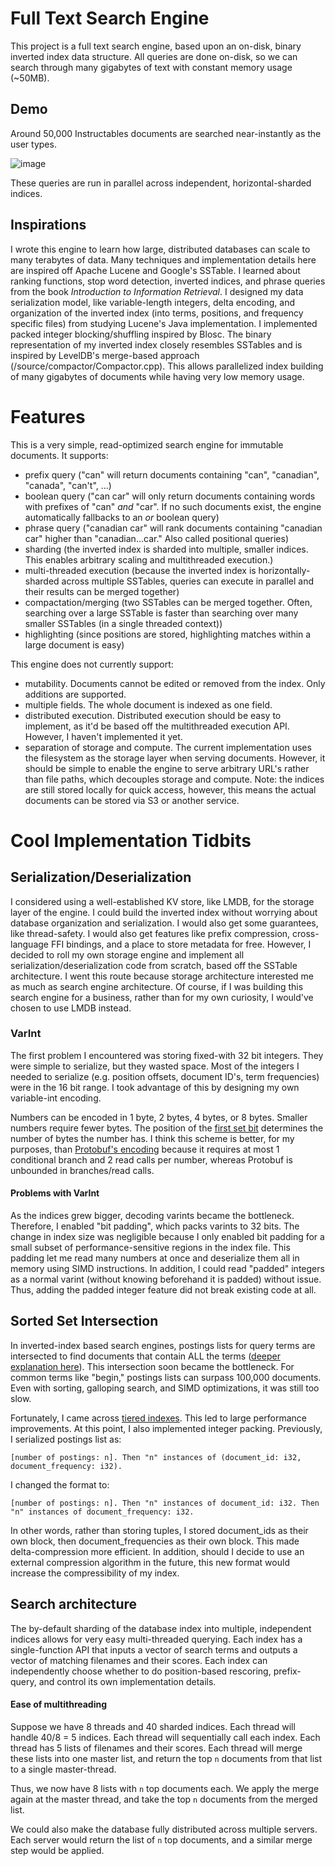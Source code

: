 # Full Text Search Engine
This project is a full text search engine, based upon an on-disk, binary inverted index data structure. All queries are done on-disk, so we can search through many gigabytes of text with constant memory usage (~50MB).

## Demo

Around 50,000 Instructables documents are searched near-instantly as the user types. 

![image](/demo.gif)

These queries are run in parallel across independent, horizontal-sharded indices. 

## Inspirations
I wrote this engine to learn how large, distributed databases can scale to many terabytes of data. Many techniques and implementation details here are inspired off Apache Lucene and Google's SSTable. I learned about ranking functions, stop word detection, inverted indices, and phrase queries from the book *Introduction to Information Retrieval*. I designed my data serialization model, like variable-length integers, delta encoding, and organization of the inverted index (into terms, positions, and frequency specific files) from studying Lucene's Java implementation. I implemented packed integer blocking/shuffling inspired by Blosc. The binary representation of my inverted index closely resembles SSTables and is inspired by LevelDB's merge-based approach (/source/compactor/Compactor.cpp). This allows parallelized index building of many gigabytes of documents while having very low memory usage.

# Features
This is a very simple, read-optimized search engine for immutable documents. It supports:
 - prefix query ("can" will return documents containing "can", "canadian", "canada", "can't", ...)
 - boolean query ("can car" will only return documents containing words with prefixes of "can" *and* "car". If no such documents exist, the engine automatically fallbacks to an *or* boolean query)
 - phrase query ("canadian car" will rank documents containing "canadian car" higher than "canadian...car." Also called positional queries)
 - sharding (the inverted index is sharded into multiple, smaller indices. This enables arbitrary scaling and multithreaded execution.)
 - multi-threaded execution (because the inverted index is horizontally-sharded across multiple SSTables, queries can execute in parallel and their results can be merged together)
 - compactation/merging (two SSTables can be merged together. Often, searching over a large SSTable is faster than searching over many smaller SSTables (in a single threaded context))
 - highlighting (since positions are stored, highlighting matches within a large document is easy)


This engine does not currently support:
 - mutability. Documents cannot be edited or removed from the index. Only additions are supported.
 - multiple fields. The whole document is indexed as one field.
 - distributed execution. Distributed execution should be easy to implement, as it'd be based off the multithreaded execution API. However, I haven't implemented it yet.
 - separation of storage and compute. The current implementation uses the filesystem as the storage layer when serving documents. However, it should be simple to enable the engine to serve arbitrary URL's rather than file paths, which decouples storage and compute. Note: the indices are still stored locally for quick access, however, this means the actual documents can be stored via S3 or another service.


# Cool Implementation Tidbits
## Serialization/Deserialization

I considered using a well-established KV store, like LMDB, for the storage layer of the engine. I could build the inverted index without worrying about database organization and serialization. I would also get some guarantees, like thread-safety. I would also get features like prefix compression, cross-language FFI bindings, and a place to store metadata for free. However, I decided to roll my own storage engine and implement all serialization/deserialization code from scratch, based off the SSTable architecture. I went this route because storage architecture interested me as much as search engine architecture. Of course, if I was building this search engine for a business, rather than for my own curiosity, I would've chosen to use LMDB instead.

### VarInt
The first problem I encountered was storing fixed-with 32 bit integers. They were simple to serialize, but they wasted space. Most of the integers I needed to serialize (e.g. position offsets, document ID's, term frequencies) were in the 16 bit range. I took advantage of this by designing my own variable-int encoding. 

Numbers can be encoded in 1 byte, 2 bytes, 4 bytes, or 8 bytes. Smaller numbers require fewer bytes. The position of the [first set bit](https://man7.org/linux/man-pages/man3/ffs.3.html) determines the number of bytes the number has. I think this scheme is better, for my purposes, than [Protobuf's encoding](https://developers.google.com/protocol-buffers/docs/encoding#varints) because it requires at most 1 conditional branch and 2 read calls per number, whereas Protobuf is unbounded in branches/read calls. 

#### Problems with VarInt
As the indices grew bigger, decoding varints became the bottleneck. Therefore, I enabled "bit padding", which packs varints to 32 bits. The change in index size was negligible because I only enabled bit padding for a small subset of performance-sensitive regions in the index file. This padding let me read many numbers at once and deserialize them all in memory using SIMD instructions. In addition, I could read "padded" integers as a normal varint (without knowing beforehand it is padded) without issue. Thus, adding the padded integer feature did not break existing code at all.

## Sorted Set Intersection
In inverted-index based search engines, postings lists for query terms are intersected to find documents that contain ALL the terms ([deeper explanation here](https://nlp.stanford.edu/IR-book/html/htmledition/processing-boolean-queries-1.html)). This intersection soon became the bottleneck. For common terms like "begin," postings lists can surpass 100,000 documents. Even with sorting, galloping search, and SIMD optimizations, it was still too slow. 

Fortunately, I came across [tiered indexes](https://nlp.stanford.edu/IR-book/html/htmledition/tiered-indexes-1.html). This led to large performance improvements. At this point, I also implemented integer packing. Previously, I serialized postings list as:

`[number of postings: n]. Then "n" instances of (document_id: i32, document_frequency: i32).`

I changed the format to:

`[number of postings: n]. Then "n" instances of document_id: i32. Then "n" instances of document_frequency: i32.`

In other words, rather than storing tuples, I stored document_ids as their own block, then document_frequencies as their own block. This made delta-compression more efficient. In addition, should I decide to use an external compression algorithm in the future, this new format would increase the compressibility of my index.


## Search architecture
The by-default sharding of the database index into multiple, independent indices allows for very easy multi-threaded querying. Each index has a single-function API that inputs a vector of search terms and outputs a vector of matching filenames and their scores. Each index can independently choose whether to do position-based rescoring, prefix-query, and control its own implementation details. 

#### Ease of multithreading
Suppose we have 8 threads and 40 sharded indices. Each thread will handle 40/8 = 5 indices. Each thread will sequentially call each index. Each thread has 5 lists of filenames and their scores. Each thread will merge these lists into one master list, and return the top `n` documents from that list to a single master-thread. 

Thus, we now have 8 lists with `n` top documents each. We apply the merge again at the master thread, and take the top `n` documents from the merged list.

We could also make the database fully distributed across multiple servers. Each server would return the list of `n` top documents, and a similar merge step would be applied.


